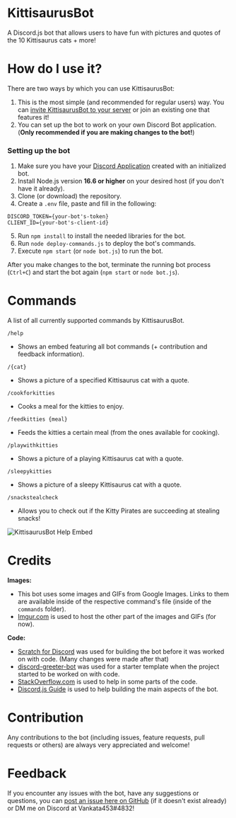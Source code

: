 # KittisaurusBot

A Discord.js bot that allows users to have fun with pictures and quotes of the 10 Kittisaurus cats + more!

# How do I use it?

There are two ways by which you can use KittisaurusBot:

1. This is the most simple (and recommended for regular users) way. You can 
[invite KittisaurusBot to your server](https://discord.com/api/oauth2/authorize?client_id=872160903175503912&permissions=0&scope=bot%20applications.commands) 
or join an existing one that features it!
2. You can set up the bot to work on your own Discord Bot application. (**Only recommended if you are making changes to the bot!**)

### Setting up the bot

1. Make sure you have your [Discord Application](https://discord.com/developers/applications) created with an initialized bot.
2. Install Node.js version **16.6 or higher** on your desired host (if you don't have it already).
3. Clone (or download) the repository.
4. Create a `.env` file, paste and fill in the following:
```
DISCORD_TOKEN={your-bot's-token}
CLIENT_ID={your-bot's-client-id}
```
5. Run `npm install` to install the needed libraries for the bot.
6. Run `node deploy-commands.js` to deploy the bot's commands.
7. Execute `npm start` (or `node bot.js`) to run the bot.

After you make changes to the bot, terminate the running bot process (`Ctrl+C`) and start the bot again (`npm start` or `node bot.js`).

# Commands

A list of all currently supported commands by KittisaurusBot.

`/help`
* Shows an embed featuring all bot commands (+ contribution and feedback information).

`/{cat}`
* Shows a picture of a specified Kittisaurus cat with a quote.

`/cookforkitties`
* Cooks a meal for the kitties to enjoy.

`/feedkitties {meal}`
* Feeds the kitties a certain meal (from the ones available for cooking).

`/playwithkitties`
* Shows a picture of a playing Kittisaurus cat with a quote.

`/sleepykitties`
* Shows a picture of a sleepy Kittisaurus cat with a quote.

`/snackstealcheck`
* Allows you to check out if the Kitty Pirates are succeeding at stealing snacks!

![KittisaurusBot Help Embed](https://i.imgur.com/qqDrWVY.jpg)

# Credits

**Images:**
* This bot uses some images and GIFs from Google Images. Links to them are available inside of the 
respective command's file (inside of the `commands` folder).
* [Imgur.com](https://imgur.com) is used to host the other part of the images and GIFs (for now).
 
**Code:**
* [Scratch for Discord](https://github.com/Androz2091/scratch-for-discord) was used for building the bot before it was worked on with code. 
(Many changes were made after that)
* [discord-greeter-bot](https://github.com/renesansz/discord-greeter-bot) was used for a starter template when the project started to be worked on with code.
* [StackOverflow.com](https://stackoverflow.com) is used to help in some parts of the code.
* [Discord.js Guide](https://discordjs.guide) is used to help building the main aspects of the bot.

# Contribution

Any contributions to the bot (including issues, feature requests, pull requests or others) are always very appreciated and welcome!

# Feedback

If you encounter any issues with the bot, have any suggestions or questions, you can [post an issue here on GitHub](https://github.com/Vankata453/KittisaurusBot/issues) (if it doesn't exist already) or DM me on Discord at Vankata453#4832!
